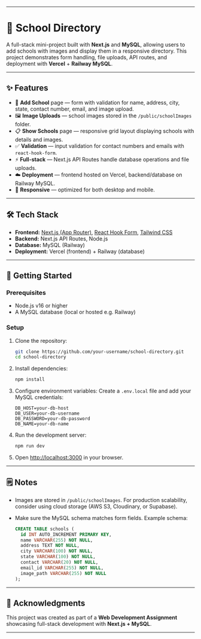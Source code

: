 
---

# 🏫 School Directory

A full-stack mini-project built with **Next.js** and **MySQL**, allowing users to add schools with images and display them in a responsive directory.
This project demonstrates form handling, file uploads, API routes, and deployment with **Vercel** + **Railway MySQL**.

---

## ✨ Features

* 📌 **Add School** page — form with validation for name, address, city, state, contact number, email, and image upload.
* 🖼️ **Image Uploads** — school images stored in the `/public/schoolImages` folder.
* 📋 **Show Schools** page — responsive grid layout displaying schools with details and images.
* ✅ **Validation** — input validation for contact numbers and emails with `react-hook-form`.
* ⚡ **Full-stack** — Next.js API Routes handle database operations and file uploads.
* ☁️ **Deployment** — frontend hosted on Vercel, backend/database on Railway MySQL.
* 📱 **Responsive** — optimized for both desktop and mobile.

---

## 🛠️ Tech Stack

* **Frontend:** [Next.js (App Router)](https://nextjs.org/), [React Hook Form](https://react-hook-form.com/), [Tailwind CSS](https://tailwindcss.com/)
* **Backend:** Next.js API Routes, Node.js
* **Database:** MySQL (Railway)
* **Deployment:** Vercel (frontend) + Railway (database)

---

## 🚀 Getting Started

### Prerequisites

* Node.js v16 or higher
* A MySQL database (local or hosted e.g. Railway)

### Setup

1. Clone the repository:

   ```bash
   git clone https://github.com/your-username/school-directory.git
   cd school-directory
   ```

2. Install dependencies:

   ```bash
   npm install
   ```

3. Configure environment variables:
   Create a `.env.local` file and add your MySQL credentials:

   ```env
   DB_HOST=your-db-host
   DB_USER=your-db-username
   DB_PASSWORD=your-db-password
   DB_NAME=your-db-name
   ```

4. Run the development server:

   ```bash
   npm run dev
   ```

5. Open [http://localhost:3000](http://localhost:3000) in your browser.

---

## 🗒️ Notes

* Images are stored in `/public/schoolImages`. For production scalability, consider using cloud storage (AWS S3, Cloudinary, or Supabase).
* Make sure the MySQL schema matches form fields. Example schema:

  ```sql
  CREATE TABLE schools (
    id INT AUTO_INCREMENT PRIMARY KEY,
    name VARCHAR(255) NOT NULL,
    address TEXT NOT NULL,
    city VARCHAR(100) NOT NULL,
    state VARCHAR(100) NOT NULL,
    contact VARCHAR(20) NOT NULL,
    email_id VARCHAR(255) NOT NULL,
    image_path VARCHAR(255) NOT NULL
  );
  ```

---

## 🙏 Acknowledgments

This project was created as part of a **Web Development Assignment** showcasing full-stack development with **Next.js + MySQL**.

---
